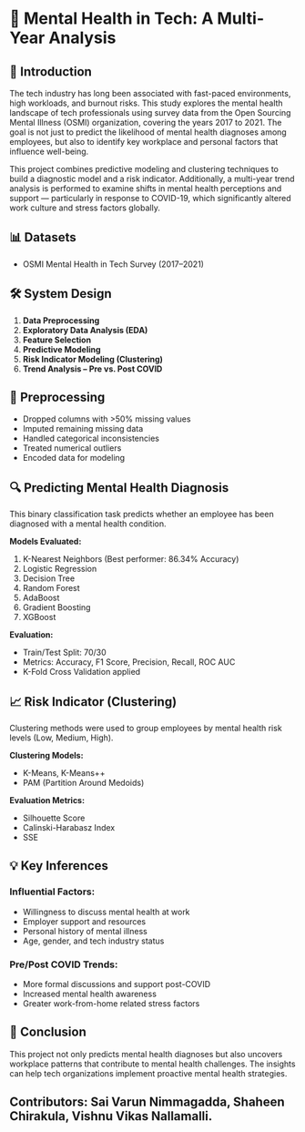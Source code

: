 
# 🧠 Mental Health in Tech: A Multi-Year Analysis

## 📌 Introduction

The tech industry has long been associated with fast-paced environments, high workloads, and burnout risks. This study explores the mental health landscape of tech professionals using survey data from the Open Sourcing Mental Illness (OSMI) organization, covering the years 2017 to 2021. The goal is not just to predict the likelihood of mental health diagnoses among employees, but also to identify key workplace and personal factors that influence well-being.

This project combines predictive modeling and clustering techniques to build a diagnostic model and a risk indicator. Additionally, a multi-year trend analysis is performed to examine shifts in mental health perceptions and support — particularly in response to COVID-19, which significantly altered work culture and stress factors globally.

## 📊 Datasets

- OSMI Mental Health in Tech Survey (2017–2021)

## 🛠 System Design

1. **Data Preprocessing**
2. **Exploratory Data Analysis (EDA)**
3. **Feature Selection**
4. **Predictive Modeling**
5. **Risk Indicator Modeling (Clustering)**
6. **Trend Analysis – Pre vs. Post COVID**

## 🔧 Preprocessing

- Dropped columns with >50% missing values
- Imputed remaining missing data
- Handled categorical inconsistencies
- Treated numerical outliers
- Encoded data for modeling

## 🔍 Predicting Mental Health Diagnosis

This binary classification task predicts whether an employee has been diagnosed with a mental health condition.

**Models Evaluated:**

1. K-Nearest Neighbors (Best performer: 86.34% Accuracy)
2. Logistic Regression
3. Decision Tree
4. Random Forest
5. AdaBoost
6. Gradient Boosting
7. XGBoost

**Evaluation:**

- Train/Test Split: 70/30
- Metrics: Accuracy, F1 Score, Precision, Recall, ROC AUC
- K-Fold Cross Validation applied

## 📈 Risk Indicator (Clustering)

Clustering methods were used to group employees by mental health risk levels (Low, Medium, High).

**Clustering Models:**

- K-Means, K-Means++
- PAM (Partition Around Medoids)

**Evaluation Metrics:**

- Silhouette Score
- Calinski-Harabasz Index
- SSE

## 💡 Key Inferences

### Influential Factors:
- Willingness to discuss mental health at work
- Employer support and resources
- Personal history of mental illness
- Age, gender, and tech industry status

### Pre/Post COVID Trends:
- More formal discussions and support post-COVID
- Increased mental health awareness
- Greater work-from-home related stress factors

## 📌 Conclusion

This project not only predicts mental health diagnoses but also uncovers workplace patterns that contribute to mental health challenges. The insights can help tech organizations implement proactive mental health strategies.


Contributors:
Sai Varun Nimmagadda,
Shaheen Chirakula,
Vishnu Vikas Nallamalli.
---
